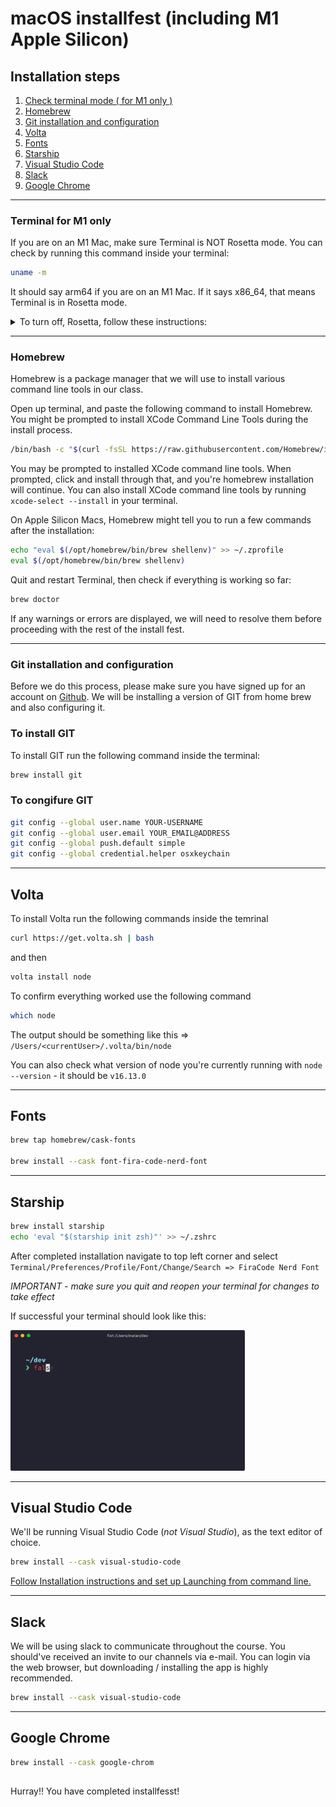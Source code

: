 # macOS installfest (including M1 Apple Silicon)

## Installation steps

1. [Check terminal mode ( for M1 only )](#terminal-for-m1-only)
1. [Homebrew](#homebrew)
1. [Git installation and configuration](#git-installation-and-configuration)
1. [Volta](#volta)
1. [Fonts](#fonts)
1. [Starship](#starship)
1. [Visual Studio Code](#visual-studio-code)
3. [Slack](#slack)
4. [Google Chrome](#google-chrome)

---

### Terminal for M1 only

If you are on an M1 Mac, make sure Terminal is NOT Rosetta mode.
You can check by running this command inside your terminal:

```bash
uname -m
```

It should say arm64 if you are on an M1 Mac. If it says x86_64, that means Terminal is in Rosetta mode.

<details>
    <summary>To turn off, Rosetta, follow these instructions:</summary>
        <ol>
            <li>
                Quit Terminal if it’s running
            </li>
            <li>
                Go to the Finder
            </li>
            <li>
                Go to the Utilities folder by pressing shift-command-U (or select “Go” from the menu bar, then select Utilities)
            </li>
            <li>
                Select Terminal, but don’t launch it. Just click once to select it.
            </li>
            <li>
                Press command-i (or from the menu bar: “File”, then “Get Info”)
            </li>
            <li>
                Uncheck the checkbox that says “Open using Rosetta”
            </li>
            <li>
                Close the Terminal Info window
            </li>
            <li>
                Launch Terminal
            </li>
            <li>
                Run `uname -m`. It should now say arm64 and you can proceed with the rest of this guide.
            </li>
        </ol>
    </summary>
</details>

---

### Homebrew

Homebrew is a package manager that we will use to install various command line tools in our class.

Open up terminal, and paste the following command to install Homebrew. You might be prompted to install XCode Command Line Tools during the install process.

```bash
/bin/bash -c "$(curl -fsSL https://raw.githubusercontent.com/Homebrew/install/master/install.sh)"
```

You may be prompted to installed XCode command line tools. When prompted, click and install through that, and you're homebrew installation will continue. You can also install XCode command line tools by running `xcode-select --install` in your terminal.

On Apple Silicon Macs, Homebrew might tell you to run a few commands after the installation:

```bash
echo "eval $(/opt/homebrew/bin/brew shellenv)" >> ~/.zprofile
eval $(/opt/homebrew/bin/brew shellenv)
```

Quit and restart Terminal, then check if everything is working so far:

```bash
brew doctor
```

If any warnings or errors are displayed, we will need to resolve them before proceeding with the rest of the install fest.

---

### Git installation and configuration

Before we do this process, please make sure you have signed up for an account on [Github](http://www.github.com). We will be installing a version of GIT from home brew and also configuring it.

### To install GIT

To install GIT run the following command inside the terminal: 
```bash
brew install git
```

### To congifure GIT

```bash
git config --global user.name YOUR-USERNAME
git config --global user.email YOUR_EMAIL@ADDRESS
git config --global push.default simple
git config --global credential.helper osxkeychain
```

---

## Volta

To install Volta run the following commands inside the temrinal

```bash
curl https://get.volta.sh | bash
```

and then
```bash
volta install node
```

To confirm everything worked use the following command
```bash
which node
```

The output should be something like this => `/Users/<currentUser>/.volta/bin/node`

You can also check what version of node you're currently running with `node --version` - it should be `v16.13.0`

---

## Fonts

```bash
brew tap homebrew/cask-fonts

brew install --cask font-fira-code-nerd-font
```

---

## Starship

```bash
brew install starship
echo 'eval "$(starship init zsh)"' >> ~/.zshrc
```
After completed installation navigate to top left corner and select `Terminal/Preferences/Profile/Font/Change/Search => FiraCode Nerd Font` 

*IMPORTANT - make sure you quit and reopen your terminal for changes to take effect*

If successful your terminal should look like this:

<img src="https://raw.githubusercontent.com/starship/starship/master/media/demo.gif" width=375 height=225 >

---

## Visual Studio Code

We'll be running Visual Studio Code (_not Visual Studio_), as the text editor of choice.

```bash
brew install --cask visual-studio-code
```

[Follow Installation instructions and set up Launching from command line.](https://code.visualstudio.com/docs/setup/mac)

---

## Slack

We will be using slack to communicate throughout the course. You should've received an invite to our channels via e-mail. You can login via the web browser, but downloading / installing the app is highly recommended.

```bash
brew install --cask visual-studio-code
```

---

## Google Chrome

```bash
brew install --cask google-chrom
```

##

Hurray!! You have completed installfesst!
 
